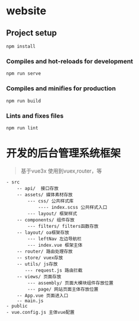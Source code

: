 # website

## Project setup
```
npm install
```

### Compiles and hot-reloads for development
```
npm run serve
```

### Compiles and minifies for production
```
npm run build
```

### Lints and fixes files
```
npm run lint
```

# 开发的后台管理系统框架
> 基于vue3x 使用到vuex,router，等
>
```
- src
    -- api/  接口存放
    -- assets/ 媒体素材存放
        --- css/ 公共样式库
            ---- index.scss 公共样式入口
        --- layout/ 框架样式 
    -- components/ 组件存放
        --- filters/ filters函数存放
    -- layout/ oa框架存放
        --- leftNav 左边导航栏
        --- index.vue 框架主体
    -- router/ 路由处理存放
    -- store/ vuex存放
    -- utils/ js存放
       --- request.js 路由拦截
    -- views/ 页面存放 
        --- assembly/ 页面大模块组件存放位置
        --- page/ 网站页面主体存放位置
    -- App.vue 页面进入口
    -- main.js
- public 
- vue.config.js 主体vue配置 
```